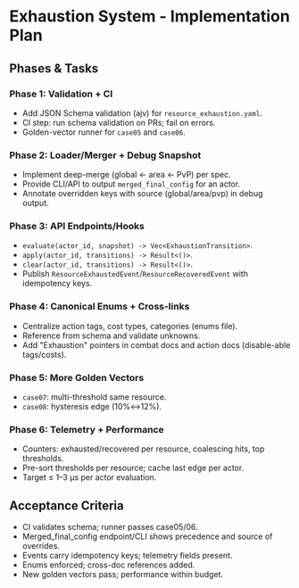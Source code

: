 # Exhaustion System - Implementation Plan

## Phases & Tasks

### Phase 1: Validation + CI
- Add JSON Schema validation (ajv) for `resource_exhaustion.yaml`.
- CI step: run schema validation on PRs; fail on errors.
- Golden-vector runner for `case05` and `case06`.

### Phase 2: Loader/Merger + Debug Snapshot
- Implement deep-merge (global ← area ← PvP) per spec.
- Provide CLI/API to output `merged_final_config` for an actor.
- Annotate overridden keys with source (global/area/pvp) in debug output.

### Phase 3: API Endpoints/Hooks
- `evaluate(actor_id, snapshot) -> Vec<ExhaustionTransition>`.
- `apply(actor_id, transitions) -> Result<()>`.
- `clear(actor_id, transitions) -> Result<()>`.
- Publish `ResourceExhaustedEvent`/`ResourceRecoveredEvent` with idempotency keys.

### Phase 4: Canonical Enums + Cross-links
- Centralize action tags, cost types, categories (enums file).
- Reference from schema and validate unknowns.
- Add "Exhaustion" pointers in combat docs and action docs (disable-able tags/costs).

### Phase 5: More Golden Vectors
- `case07`: multi-threshold same resource.
- `case08`: hysteresis edge (10%↔12%).

### Phase 6: Telemetry + Performance
- Counters: exhausted/recovered per resource, coalescing hits, top thresholds.
- Pre-sort thresholds per resource; cache last edge per actor.
- Target ≤ 1–3 μs per actor evaluation.

## Acceptance Criteria
- CI validates schema; runner passes case05/06.
- Merged_final_config endpoint/CLI shows precedence and source of overrides.
- Events carry idempotency keys; telemetry fields present.
- Enums enforced; cross-doc references added.
- New golden vectors pass; performance within budget.
